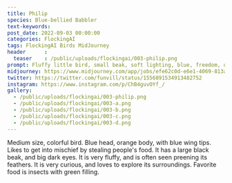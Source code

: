 ```yaml
---
title: Philip
species: Blue-bellied Babbler
text-keywords: 
post_date: 2022-09-03 00:00:00
categories: FlockingAI
tags: FlockingAI Birds MidJourney
header      :
  teaser    : /public/uploads/flockingai/003-philip.png
prompt: Fluffy little bird, small beak, soft lighting, blue, freedom, ultra-realistic, octane rendering, high detail, cinematic,
midjourney: https://www.midjourney.com/app/jobs/efe62c0d-e6e1-4069-813a-85c24966bf44
twitter: https://twitter.com/funvill/status/1556891534913482752
instagram: https://www.instagram.com/p/ChB4guvOYf_/
gallery:   
  - /public/uploads/flockingai/003-philip.png
  - /public/uploads/flockingai/003-a.png
  - /public/uploads/flockingai/003-b.png
  - /public/uploads/flockingai/003-c.png
  - /public/uploads/flockingai/003-d.png
---
```


Medium size, colorful bird. Blue head, orange body, with blue wing tips. Likes to get into mischief by stealing people's food. It has a large black beak, and big dark eyes. It is very fluffy, and is often seen preening its feathers. It is very curious, and loves to explore its surroundings. Favorite food is insects with green filling.
